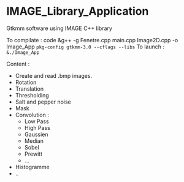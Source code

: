 # IMAGE_Library_Application
Gtkmm software using IMAGE C++ library

To compilate :
code &g++ -g Fenetre.cpp main.cpp Image2D.cpp  -o Image_App `pkg-config gtkmm-3.0 --cflags --libs`
To launch :
<code> &./Image_App </code>

Content :

* Create and read .bmp images.
* Rotation
* Translation
* Thresholding
* Salt and pepper noise
* Mask
* Convolution :
  - Low Pass
  - High Pass
  - Gaussien
  - Median
  - Sobel
  - Prewitt
  - ...
* Histogramme
* ..
